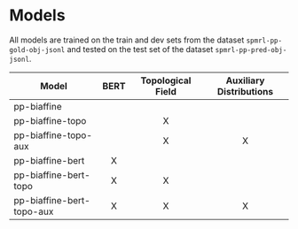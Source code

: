 # Models

All models are trained on the train and dev sets from the dataset `spmrl-pp-gold-obj-jsonl`
and tested on the test set of the dataset `spmrl-pp-pred-obj-jsonl`.

| Model                     | BERT | Topological Field | Auxiliary Distributions |
|---------------------------|:----:|:-----------------:|:-----------------------:|
| pp-biaffine               |      |                   |                         |
| pp-biaffine-topo          |      |         X         |                         |
| pp-biaffine-topo-aux      |      |         X         |            X            |
| pp-biaffine-bert          |  X   |                   |                         |
| pp-biaffine-bert-topo     |  X   |         X         |                         |
| pp-biaffine-bert-topo-aux |  X   |         X         |            X            |
